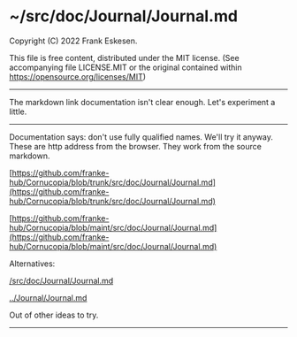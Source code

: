 <!-- -------------------------------------------------------------------------
//
// Title-
//       TEST.md
//
// Purpose-
//       Figure out how to use markdown links.
//
// Last change date-
//       2022/10/25
//
-------------------------------------------------------------------------- -->

# ~/src/doc/Journal/Journal.md

Copyright (C) 2022 Frank Eskesen.

This file is free content, distributed under the MIT license.
(See accompanying file LICENSE.MIT or the original contained
within https://opensource.org/licenses/MIT)

----

The markdown link documentation isn't clear enough.
Let's experiment a little.

----

Documentation says: don't use fully qualified names. We'll try it anyway.
These are http address from the browser. They work from the source markdown.

[https://github.com/franke-hub/Cornucopia/blob/trunk/src/doc/Journal/Journal.md](https://github.com/franke-hub/Cornucopia/blob/trunk/src/doc/Journal/Journal.md)

[https://github.com/franke-hub/Cornucopia/blob/maint/src/doc/Journal/Journal.md](https://github.com/franke-hub/Cornucopia/blob/maint/src/doc/Journal/Journal.md)

Alternatives:

[/src/doc/Journal/Journal.md](/src/doc/Journal/Journal.md])

[../Journal/Journal.md](../Journal/Journal.md)

Out of other ideas to try.

----
